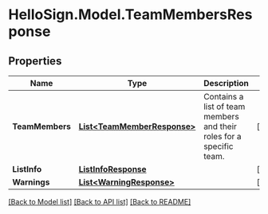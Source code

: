 # HelloSign.Model.TeamMembersResponse

## Properties

Name | Type | Description | Notes
------------ | ------------- | ------------- | -------------
**TeamMembers** | [**List&lt;TeamMemberResponse&gt;**](TeamMemberResponse.md) |  Contains a list of team members and their roles for a specific team.  | [optional] 
**ListInfo** | [**ListInfoResponse**](ListInfoResponse.md) |    | [optional] 
**Warnings** | [**List&lt;WarningResponse&gt;**](WarningResponse.md) |    | [optional] 

[[Back to Model list]](../README.md#documentation-for-models) [[Back to API list]](../README.md#documentation-for-api-endpoints) [[Back to README]](../README.md)

